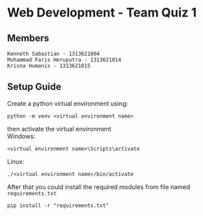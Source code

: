 # Web Development - Team Quiz 1

## Members
    Kenneth Sabastian - 1313621004  
    Muhammad Faris Heruputra - 1313621014  
    Krisna Humanis - 1313621015

## Setup Guide
Create a python virtual environment using:
```
python -m venv <virtual environment name>
```

then activate the virtual environment<br>
Windows:
```
<virtual environment name>\Scripts\activate
```
Linux:
```
./<virtual environment name>/bin/activate
```

After that you could install the required modules from file named `requirements.txt`
```
pip install -r "requirements.txt"
```
